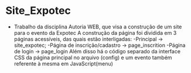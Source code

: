 # Site_Expotec
- Trabalho da disciplina Autoria WEB, que visa a construção de um site para o evento da Expotec
A construção da página foi dividida em 3 páginas acessíveis, das quais estão interligadas:
      -Principal -> site_expotec;
      -Página de inscrição/cadastro -> page_inscrition
      -Página de login -> page_login
Além disso há o código separado da interface CSS da página principal no arquivo (config) e um evento também referente à mesma em JavaScript(menu)
